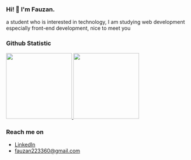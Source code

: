 ### Hi! 👋 I'm Fauzan.

a student who is interested in technology, I am studying web development especially front-end development, nice to meet you
  
### Github Statistic
<p align="left">
<a href="https://github.com/dimasmds">
  <img height="180em" src="https://github-readme-stats-eight-theta.vercel.app/api?username=fauzanamirudin&show_icons=true&theme=algolia&include_all_commits=true&count_private=true"/>
  <img height="180em" src="https://github-readme-stats-eight-theta.vercel.app/api/top-langs/?username=fauzanamirudin&layout=compact&langs_count=8&theme=algolia"/>
</a>
</p>

### Reach me on
- <a href="https://linkedin.com/in/fauzan-amirudin-basith">LinkedIn</a>
- fauzan223360@gmail.com
